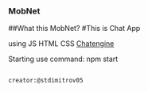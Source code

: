 ### MobNet
##What this MobNet?
#This is Chat App  

using JS HTML CSS  <a href="https://chatengine.io/"> Chatengine</a>

Starting use command:
npm start
 
                                                                                      creator:@stdimitrov05 